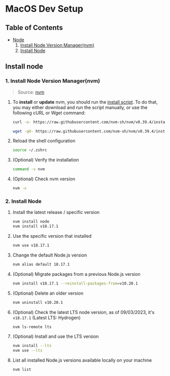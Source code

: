 [_metadata_:author]: -
[_metadata_:date]: - "08/16/2023"

# MacOS Dev Setup

## Table of Contents

- [Node](#Install-node)
  1. [Install Node Version Manager(nvm)](#1-install-node-version-managernvm)
  2. [Install Node](#2-install-node)

## Install node

### 1. Install Node Version Manager(nvm)

> Source: [nvm][1]

1. To **install** or **update** nvm, you should run the [install script][2]. To do that, you may either download and run the script manually, or use the following cURL or Wget command:

   ```sh
   curl -o- https://raw.githubusercontent.com/nvm-sh/nvm/v0.39.4/install.sh | bash
   ```

   ```sh
   wget -qO- https://raw.githubusercontent.com/nvm-sh/nvm/v0.39.4/install.sh | bash
   ```

2. Reload the shell configuration

   ```sh
   source ~/.zshrc
   ```

3. (Optional) Verify the installation

   ```sh
   command -v nvm
   ```

4. (Optional) Check nvm version
   ```sh
   nvm -v
   ```

<!-- This is commented out. -->
<!-- Reference Links -->

[1]: https://github.com/nvm-sh/nvm
[2]: https://github.com/nvm-sh/nvm/blob/v0.39.4/install.sh

### 2. Install Node

1. Install the latest release / specific version

   ```sh
   nvm install node
   nvm install v18.17.1
   ```

2. Use the specific version that installed

   ```sh
   nvm use v18.17.1
   ```

3. Change the default Node.js version

   ```sh
   nvm alias default 18.17.1
   ```

4. (Optional) Migrate packages from a previous Node.js version

   ```sh
   nvm install v18.17.1 --reinstall-packages-from=v10.20.1
   ```

5. (Optional) Delete an older version

   ```sh
   nvm uninstall v10.20.1
   ```

6. (Optional) Check the latest LTS node version, as of 09/03/2023, it's `v18.17.1` (Latest LTS: Hydrogen)

   ```sh
   nvm ls-remote lts
   ```

7. (Optional) Install and use the LTS version

   ```sh
   nvm install --lts
   nvm use --lts
   ```

8. List all installed Node.js versions available locally on your machine
   ```sh
   nvm list
   ```
